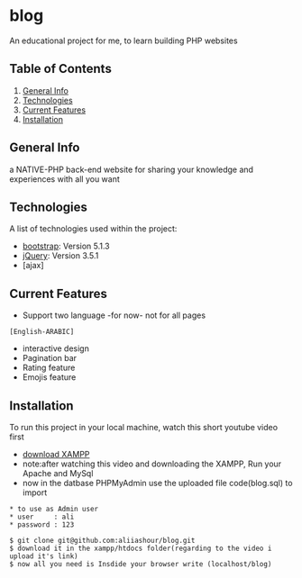 # blog
An educational project for me, to learn building PHP websites

## Table of Contents
1. [General Info](#general-info)
2. [Technologies](#technologies)
3. [Current Features](#current-features)
4. [Installation](#installation)

## General Info
a NATIVE-PHP back-end website for sharing your knowledge and experiences with all you want

## Technologies

A list of technologies used within the project:
* [bootstrap](https://cdn.jsdelivr.net/npm/bootstrap@5.1.3/dist/css/bootstrap.min.css): Version 5.1.3 
* [jQuery](https://code.jquery.com/jquery-3.5.1.min.js): Version 3.5.1
* [ajax]

##  Current Features
* Support two language -for now- not for all pages
```
[English-ARABIC]
```
* interactive design
* Pagination bar
* Rating feature
* Emojis feature
## Installation
To run this project in your local machine, watch this short youtube video first
* [download XAMPP](https://youtu.be/6rAA3FDYh6I) 
* note:after watching this video and downloading the XAMPP, Run your Apache and MySql
* now in the datbase PHPMyAdmin use the uploaded file code(blog.sql) to import 
```
* to use as Admin user 
* user     : ali
* password : 123
```
```
$ git clone git@github.com:aliiashour/blog.git
$ download it in the xampp/htdocs folder(regarding to the video i upload it's link)
$ now all you need is Insdide your browser write (localhost/blog)
```
